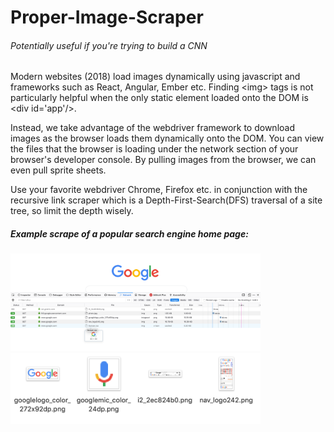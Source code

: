 # Proper-Image-Scraper
###### Potentially useful if you're trying to build a CNN

Modern websites (2018) load images dynamically using javascript and frameworks such as React, Angular, Ember etc. Finding \<img> tags is not particularly helpful when the only static element loaded onto the DOM is \<div id='app'/>. 

Instead, we take advantage of the webdriver framework to download images as the browser loads them dynamically onto the DOM. You can view the files that the browser is loading under the network section of your browser's developer console. By pulling images from the browser, we can even pull sprite sheets. 

Use your favorite webdriver Chrome, Firefox etc. in conjunction with the recursive link scraper which is a Depth-First-Search(DFS) traversal of a site tree, so limit the depth wisely. 

##### Example scrape of a popular search engine home page:
 
<p float="left">
  <img src="https://github.com/wkww/Proper-Image-Scraper/blob/master/assets/1.png" width="400" />
  <img src="https://github.com/wkww/Proper-Image-Scraper/blob/master/assets/2.png" width="400" /> 
</p>

